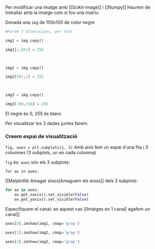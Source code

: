 Per modificar una imatge amb [[Scikit-image]] i [[Numpy]] Haurem de treballar amb la imatge com si fos una matriu

Donada una `img` de 100x100 de color negre
```python
#Farem 3 alteracions, per tant

img1 = img.copy()

img1[:,50:] = 255

  

img2 = img.copy()

img2[50:,:] = 255

  

img3 = img.copy()

img3[:50,:50] = 255
```
El negre és 0, 255 és blanc


Per visualitzar les 3 dades juntes farem:

### Creem espai de visualització
`fig, axes = plt.subplots(1, 3)`
Amb això fem un espai d'una fila i 3 columnes (3 subplots, un en cada columna)

`fig` és:
`axes` són els 3 subplots:

```
for ax in axes:
```

[[Matplotlib Amagar eixos|Amaguem els eixos]] dels 3 subplots:
```python
for ax in axes:
	ax.get_xaxis().set_visible(False)
	ax.get_yaxis().set_visible(False)
```

Especifiquem el canal:
en aquest cas [[Imatges en 1 canal| agafem un canal]]
```python
axes[0].imshow(img1, cmap='gray')

axes[1].imshow(img2, cmap='gray')

axes[2].imshow(img3, cmap='gray')
```